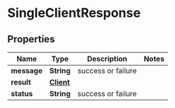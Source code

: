 
# SingleClientResponse

## Properties
Name | Type | Description | Notes
------------ | ------------- | ------------- | -------------
**message** | **String** | success or failure | 
**result** | [**Client**](Client.md) |  | 
**status** | **String** | success or failure | 



